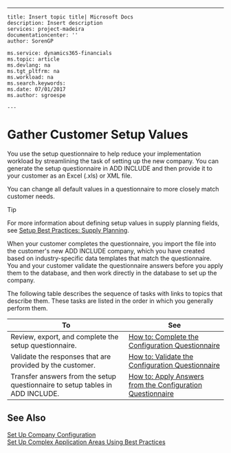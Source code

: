 ---
    title: Insert topic title| Microsoft Docs
    description: Insert description
    services: project-madeira
    documentationcenter: ''
    author: SorenGP

    ms.service: dynamics365-financials
    ms.topic: article
    ms.devlang: na
    ms.tgt_pltfrm: na
    ms.workload: na
    ms.search.keywords:
    ms.date: 07/01/2017
    ms.author: sgroespe

    ---
# Gather Customer Setup Values
You use the setup questionnaire to help reduce your implementation workload by streamlining the task of setting up the new company. You can generate the setup questionnaire in ADD INCLUDE<!--[!INCLUDE[navnow](../ApplicationDesign/includes/navnow_md.md)]--> and then provide it to your customer as an Excel \(.xls\) or XML file.  
  
 You can change all default values in a questionnaire to more closely match customer needs.  
  
> [!TIP]  
>  For more information about defining setup values in supply planning fields, see [Setup Best Practices: Supply Planning](../SetupAndAdministration/setup-best-practices-supply-planning.md).  
  
 When your customer completes the questionnaire, you import the file into the customer's new ADD INCLUDE<!--[!INCLUDE[navnow](../ApplicationDesign/includes/navnow_md.md)]--> company, which you have created based on industry\-specific data templates that match the questionnaire. You and your customer validate the questionnaire answers before you apply them to the database, and then work directly in the database to set up the company.  
  
 The following table describes the sequence of tasks with links to topics that describe them. These tasks are listed in the order in which you generally perform them.  
  
|**To**|**See**|  
|------------|-------------|  
|Review, export, and complete the setup questionnaire.|[How to: Complete the Configuration Questionnaire](../SetupAndAdministration/how-to-complete-the-configuration-questionnaire.md)|  
|Validate the responses that are provided by the customer.|[How to: Validate the Configuration Questionnaire](../SetupAndAdministration/how-to-validate-the-configuration-questionnaire.md)|  
|Transfer answers from the setup questionnaire to setup tables in ADD INCLUDE<!--[!INCLUDE[navnow](../ApplicationDesign/includes/navnow_md.md)]-->.|[How to: Apply Answers from the Configuration Questionnaire](../SetupAndAdministration/how-to-apply-answers-from-the-configuration-questionnaire.md)|  
  
## See Also  
 [Set Up Company Configuration](../SetupAndAdministration/set-up-company-configuration.md)   
 [Set Up Complex Application Areas Using Best Practices](../SetupAndAdministration/set-up-complex-application-areas-using-best-practices.md)